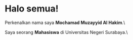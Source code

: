 # Halo semua! 

Perkenalkan nama saya **Mochamad Muzayyid Al Hakim**.\

Saya seorang **Mahasiswa** di Universitas Negeri Surabaya.\
